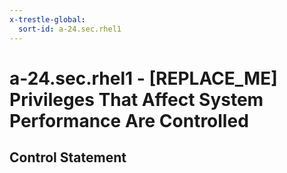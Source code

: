 ```yaml
---
x-trestle-global:
  sort-id: a-24.sec.rhel1
---
```


# a-24.sec.rhel1 - \[REPLACE_ME\] Privileges That Affect System Performance Are Controlled

## Control Statement
